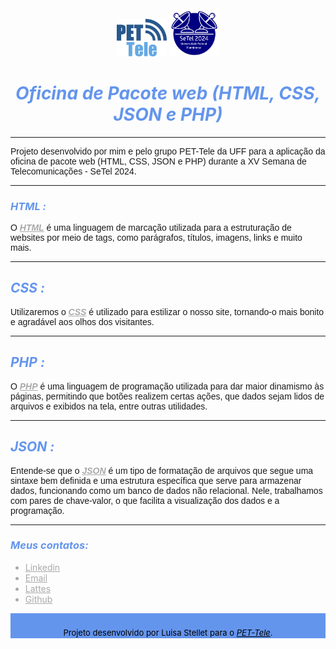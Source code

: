 <div align="center">
  <img src="Imagens/logo_pet.png"width=" 80px">
  <img src="Imagens/logo2024.png"width=" 80px">
  <h1 style="font-style: italic; color: #6495ED; ">Oficina de Pacote web (HTML, CSS, JSON e PHP)</h1>
</div>
<hr>

<p style="font-family: sans-serif">Projeto desenvolvido por mim e pelo grupo PET-Tele da UFF para a aplicação da oficina de pacote web (HTML, CSS, JSON e PHP) durante a XV Semana de Telecomunicações - SeTel 2024.</p>

 <hr>

<h3 style="color: #6495ED; font-style: italic; font-weight: bold;">HTML :</h3>
<p style="font-family: sans-serif">O <a target="_blank" href="https://www.w3schools.com/html/" style="text-decoration:underline; color:#A9A9A9; font-style: italic; font-weight: bold; ">HTML</a> é uma linguagem de marcação utilizada para a estruturação de websites por meio de tags, como parágrafos, títulos, imagens, links e muito mais.</p>

<hr>

<h2 style="color: #6495ED; font-style: italic; font-weight: bold">CSS :</h2>
<p style="font-family: sans-serif">Utilizaremos o <a target="_blank" href="https://www.w3schools.com/css/" style="text-decoration:underline; color:#A9A9A9; font-style: italic; font-weight: bold">CSS</a> é utilizado para estilizar o nosso site, tornando-o mais bonito e agradável aos olhos dos visitantes.</p>

<hr>

<h2 style="color: #6495ED; font-style: italic; font-weight: bold">PHP :</h2>
<p style="font-family: sans-serif">O <a target="_blank" href="https://www.w3schools.com/php/" style="text-decoration:underline; color:#A9A9A9; font-style: italic;font-weight: bold">PHP</a> é uma linguagem de programação utilizada para dar maior dinamismo às páginas, permitindo que botões realizem certas ações, que dados sejam lidos de arquivos e exibidos na tela, entre outras utilidades.</p>

<hr>

<h2 style="color: #6495ED; font-style: italic; font-weight: bold">JSON :</h2>
<p style="font-family: sans-serif">Entende-se que o <a target="_blank" href="https://www.w3schools.com/js/js_json_intro.asp" style="text-decoration:underline; color:#A9A9A9; font-style: italic;font-weight: bold">JSON</a> é um tipo de formatação de arquivos que segue uma sintaxe bem definida e uma estrutura específica que serve para armazenar dados, funcionando como um banco de dados não relacional. Nele, trabalhamos com pares de chave-valor, o que facilita a visualização dos dados e a programação.</p>
<hr>

<h3 style="color: #6495ED; font-style: italic; font-weight: bold">Meus contatos:</h3>
<ul>
    <a style="color: #A9A9A9" target="_blank" href="https://www.linkedin.com/in/luisastellet/">
        <li>Linkedin</li>
    </a>
    <a style="color: #A9A9A9" target="_blank" href="mailto:luisamstellet@gmail.com">
        <li>Email</li>
    </a>
    <a style="color: #A9A9A9" target="_blank" href="http://lattes.cnpq.br/9322485704149699">
        <li>Lattes</li>
    </a>
    <a style="color: #A9A9A9" target="_blank" href="https://github.com/luisastellet">
        <li>Github</li>
    </a>
</ul>

<div style="display: flex; justify-content: center; background-color: #6495ED; padding: 10px; height: 20px">
    <p style="font-size: small; color: black; ">Projeto desenvolvido por Luisa Stellet para o <a href="https://www.telecom.uff.br/pet/petws/index.php" target="_blank" style="text-decoration:underline; color:black; font-style: italic;">PET-Tele</a>.</p>
</div>